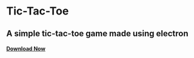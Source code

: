 # Tic-Tac-Toe
## A simple tic-tac-toe game made using electron
#### [Download Now](https://raw.githubusercontent.com/athul7744/tic-tac-toe/master/tic-tac-toe-win32-x64.zip)
